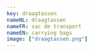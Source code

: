 ```yaml
---
key: draagtassen
nameNL: draagtassen
nameFR: sac de transport
nameEN: carrying bags
image: ["draagtassen.png"]
---
```

